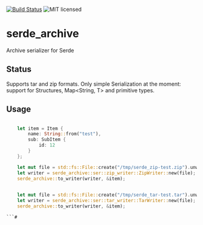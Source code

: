 [![Build Status](https://travis-ci.org/resosafe/serde_archive.svg?branch=master)](https://travis-ci.org/github/resosafe/serde_archive)
![MIT licensed](https://img.shields.io/badge/license-MIT-blue.svg)

# serde_archive

Archive serializer for Serde

## Status

Supports tar and zip formats.
Only simple Serialization at the moment: support for Structures, Map<String, T> and primitive types.

## Usage


```rust

    let item = Item {
        name: String::from("test"),
        sub: SubItem {
            id: 12
        }
    };

    let mut file = std::fs::File::create("/tmp/serde_zip-test.zip").unwrap();
    let writer = serde_archive::ser::zip_writer::ZipWriter::new(file);
    serde_archive::to_writer(writer, &item);
    

    let mut file = std::fs::File::create("/tmp/serde_tar-test.tar").unwrap();
    let writer = serde_archive::ser::tar_writer::TarWriter::new(file);
    serde_archive::to_writer(writer, &item);

```#
